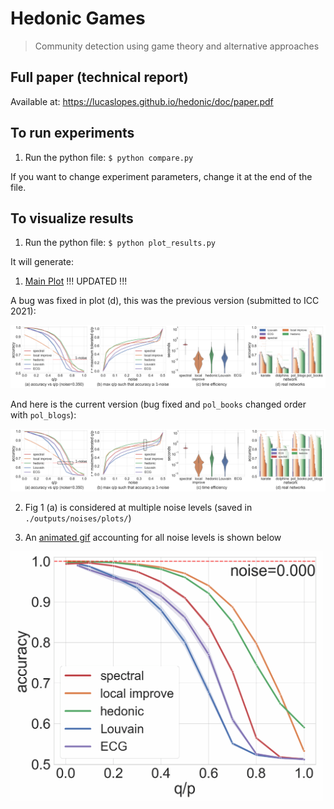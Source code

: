 # Hedonic Games
> Community detection using game theory and alternative approaches

## Full paper (technical report)

Available at: https://lucaslopes.github.io/hedonic/doc/paper.pdf

## To run experiments

1. Run the python file: `$ python compare.py`

If you want to change experiment parameters, change it at the end of the file.

## To visualize results

1. Run the python file: `$ python plot_results.py`

It will generate:

1. [Main Plot](https://lucaslopes.github.io/hedonic/doc/main_plot.png) !!! UPDATED !!!

A bug was fixed in plot (d), this was the previous version (submitted to ICC 2021):

<!-- ![https://lucaslopes.github.io/hedonic/doc/main_plot_submitted.png](./doc/main_plot_submitted.png) -->
<img src="./doc/submitted/main_plot_submitted.png" alt="Main Plot (submitted to ICC 2021)"/>

And here is the current version (bug fixed and `pol_books` changed order with `pol_blogs`):

<!-- ![https://lucaslopes.github.io/hedonic/doc/main_plot.png](./doc/main_plot.png) -->
<img src="./doc/main_plot.png" alt="Main Plot (bug fixed)"/>

2. Fig 1 (a) is considered at multiple noise levels (saved in `./outputs/noises/plots/`)

3. An [animated gif](https://lucaslopes.github.io/hedonic/doc/noises.gif) accounting for all noise levels is shown below

<!-- ![https://lucaslopes.github.io/hedonic/noises.gif](./doc/noises.gif) -->
<img src="./doc/noises.gif" alt="noises" width="500"/>